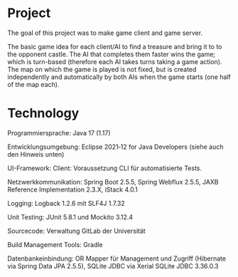 
# Project

The goal of this project was to make game client and game server.

The basic game idea for each client/AI to find a treasure and bring it to to the opponent castle. The AI that completes them faster wins the game; which is turn-based (therefore each AI takes turns taking a game action). The map on which the game is played is not fixed, but is created independently and automatically by both AIs when the game starts (one half of the map each).

# Technology

Programmiersprache:	Java 17 (1.17)

Entwicklungsumgebung:	Eclipse 2021‑12 for Java Developers (siehe auch den Hinweis unten)

UI-Framework:	Client: Voraussetzung CLI für automatisierte Tests. 

Netzwerkkommunikation:	Spring Boot 2.5.5, Spring Webflux 2.5.5, JAXB Reference Implementation 2.3.X, iStack 4.0.1

Logging:	Logback 1.2.6 mit SLF4J 1.7.32

Unit Testing:	JUnit 5.8.1 und Mockito 3.12.4

Sourcecode: Verwaltung	GitLab der Universität

Build Management Tools: Gradle

Datenbankeinbindung:	OR Mapper für Management und Zugriff (Hibernate via Spring Data JPA 2.5.5), SQLite JDBC via Xerial SQLite JDBC 3.36.0.3

